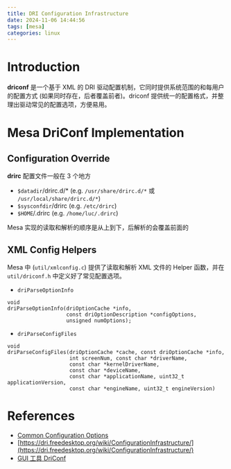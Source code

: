 ```yaml
---
title: DRI Configuration Infrastructure
date: 2024-11-06 14:44:56
tags: [mesa]
categories: linux
---
```


# Introduction

**driconf** 是一个基于 XML 的 DRI 驱动配置机制，它同时提供系统范围的和每用户的配置方式 (如果同时存在，后者覆盖前者)。driconf 提供统一的配置格式，并整理出驱动常见的配置选项，方便易用。

<!--more-->

# Mesa DriConf Implementation

## Configuration Override

**drirc** 配置文件一般在 3 个地方

- `$datadir`/drirc.d/* (e.g. `/usr/share/drirc.d/*` 或 `/usr/local/share/drirc.d/*`)
- `$sysconfdir`/drirc (e.g. `/etc/drirc`)
- `$HOME`/.drirc (e.g. `/home/luc/.drirc`)

Mesa 实现的读取和解析的顺序是从上到下，后解析的会覆盖前面的

## XML Config Helpers

Mesa 中 (`util/xmlconfig.c`) 提供了读取和解析 XML 文件的 Helper 函数，并在 `util/driconf.h` 中定义好了常见配置选项。

- `driParseOptionInfo`

```
void
driParseOptionInfo(driOptionCache *info,
                   const driOptionDescription *configOptions,
                   unsigned numOptions);
```

- `driParseConfigFiles`

```
void
driParseConfigFiles(driOptionCache *cache, const driOptionCache *info,
                    int screenNum, const char *driverName,
                    const char *kernelDriverName,
                    const char *deviceName,
                    const char *applicationName, uint32_t applicationVersion,
                    const char *engineName, uint32_t engineVersion)
```

# References
- [Common Configuration Options](https://dri.freedesktop.org/wiki/ConfigurationOptions/)
- [https://dri.freedesktop.org/wiki/ConfigurationInfrastructure/](https://dri.freedesktop.org/wiki/ConfigurationInfrastructure/)
- [GUI 工具 DriConf](https://dri.freedesktop.org/wiki/DriConf/)
